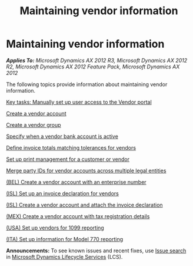 ﻿---
title: Maintaining vendor information
TOCTitle: Maintaining vendor information
ms:assetid: d190ded9-cdef-4684-8fea-5785a2e41714
ms:mtpsurl: https://technet.microsoft.com/en-us/library/Gg213686(v=AX.60)
ms:contentKeyID: 36059500
ms.date: 04/18/2014
mtps_version: v=AX.60
f1_keywords:
- group
- match
- vendor
- account
- "1099"
- invoices
- vendors
- enterprise
- groups
- invoice
- accounts
- declaration
- matching
- electronic
- information
---

# Maintaining vendor information 


_**Applies To:** Microsoft Dynamics AX 2012 R3, Microsoft Dynamics AX 2012 R2, Microsoft Dynamics AX 2012 Feature Pack, Microsoft Dynamics AX 2012_

The following topics provide information about maintaining vendor information.

[Key tasks: Manually set up user access to the Vendor portal](key-tasks-manually-set-up-user-access-to-the-vendor-portal.md)

[Create a vendor account](create-a-vendor-account.md)

[Create a vendor group](create-a-vendor-group.md)

[Specify when a vendor bank account is active](specify-when-a-vendor-bank-account-is-active.md)

[Define invoice totals matching tolerances for vendors](define-invoice-totals-matching-tolerances-for-vendors.md)

[Set up print management for a customer or vendor](set-up-print-management-for-a-customer-or-vendor.md)

[Merge party IDs for vendor accounts across multiple legal entities](merge-party-ids-for-vendor-accounts-across-multiple-legal-entities.md)

[(BEL) Create a vendor account with an enterprise number](bel-create-a-vendor-account-with-an-enterprise-number.md)

[(ISL) Set up an invoice declaration for vendors](isl-set-up-an-invoice-declaration-for-vendors.md)

[(ISL) Create a vendor account and attach the invoice declaration](isl-create-a-vendor-account-and-attach-the-invoice-declaration.md)

[(MEX) Create a vendor account with tax registration details](mex-create-a-vendor-account-with-tax-registration-details.md)

[(USA) Set up vendors for 1099 reporting](usa-set-up-vendors-for-1099-reporting.md)

[(ITA) Set up information for Model 770 reporting](ita-set-up-information-for-model-770-reporting.md)

  
**Announcements:** To see known issues and recent fixes, use [Issue search](http://go.microsoft.com/fwlink/?linkid=389258) in [Microsoft Dynamics Lifecycle Services](http://go.microsoft.com/fwlink/?linkid=306505) (LCS).

